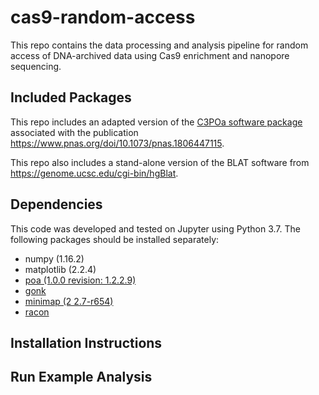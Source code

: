 # cas9-random-access
This repo contains the data processing and analysis pipeline for random access of DNA-archived data using Cas9 enrichment and nanopore sequencing.

## Included Packages
This repo includes an adapted version of the [C3POa software package](https://github.com/rvolden/C3POa) associated with the publication https://www.pnas.org/doi/10.1073/pnas.1806447115.

This repo also includes a stand-alone version of the BLAT software from https://genome.ucsc.edu/cgi-bin/hgBlat.

## Dependencies
This code was developed and tested on Jupyter using Python 3.7.
The following packages should be installed separately:
- numpy (1.16.2)
- matplotlib (2.2.4)
- [poa (1.0.0 revision: 1.2.2.9)](https://github.com/tanghaibao/bio-pipeline)
- [gonk](https://github.com/rvolden/gonk)
- [minimap (2 2.7-r654)](https://github.com/lh3/minimap2)
- [racon](https://github.com/isovic/racon)

## Installation Instructions


## Run Example Analysis
